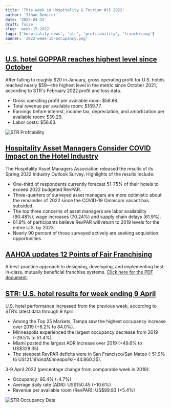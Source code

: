 ```yaml
---
title: 'This week in Hospitality & Tourism #15 2022'
author: 'Ilhan Demirer'
date: '2022-04-15'
draft: false
slug: 'week-15-2022'
tags: ['hospitality-news', 'str', 'profitability', 'franchising']
banner: '2022-week-15-occupancy.png'
---
```


## [U.S. hotel GOPPAR reaches highest level since October](https://www.hotelmanagement.net/operate/us-hotel-goppar-reaches-highest-level-october)

After falling to roughly $20 in January, gross operating profit for U.S. hotels reached nearly $59—the highest level in the metric since October 2021, according to STR's February 2022 profit and loss data.

- Gross operating profit per available room: $58.88.
- Total revenue per available room: $169.77.
- Earnings before interest, income tax, depreciation, and amortization per available room: $39.29.
- Labor costs: $56.63.

![STR Profitability](/images/blogimages/2022-week-15-str-profitability.png)

## [Hospitality Asset Managers Consider COVID Impact on the Hotel Industry](https://www.hotelnewsresource.com/article120390.html)

The Hospitality Asset Managers Association released the results of its Spring 2022 Industry Outlook Survey. Highlights of the results include:

- One-third of respondents currently forecast 51-75% of their hotels to exceed 2022 budgeted RevPAR.
- Three-quarters of surveyed asset managers are more optimistic about the remainder of 2022 since the COVID-19 Omnicom variant has subsided.
- The top three concerns of asset managers are labor availability (90.48%), wage increases (70.24%) and supply chain delays (61.9%).
- 61.9% of participants believe RevPAR will return to 2019 levels for the entire U.S. by 2023.
- Nearly 90 percent of those surveyed actively are seeking acquisition opportunities.

## [AAHOA updates 12 Points of Fair Franchising](https://www.aahoa.com/membership/franchise-relations/points-of-fair-franchising)

A best-practice approach to designing, developing, and implementing best-in-class, mutually beneficial franchise systems. [Click here for the PDF document](https://www.aahoa.com/docs/default-source/default-document-library/12-points-resource-guide---an-educational-primer---4-1-22.pdf).

## [STR: U.S. hotel results for week ending 9 April](https://str.com/press-release/str-us-hotel-results-week-ending-9-april)

U.S. hotel performance increased from the previous week, according to STR‘s latest data through 9 April.

- Among the Top 25 Markets, Tampa saw the highest occupancy increase over 2019 (+6.2% to 84.0%).
- Minneapolis experienced the largest occupancy decrease from 2019 (-29.5% to 51.4%).
- Miami posted the largest ADR increase over 2019 (+49.6% to US$328.35).
- The steepest RevPAR deficits were in San Francisco/San Mateo (-51.9% to US$121.19) and Minneapolis (-44.8% to US$60.25).

3-9 April 2022 (percentage change from comparable week in 2019):

- Occupancy: 66.4% (-4.7%)
- Average daily rate (ADR): US$150.45 (+10.6%)
- Revenue per available room (RevPAR): US$99.93 (+5.4%)

![STR Occupancy Data](/images/blogimages/2022-week-15-occupancy.png)
